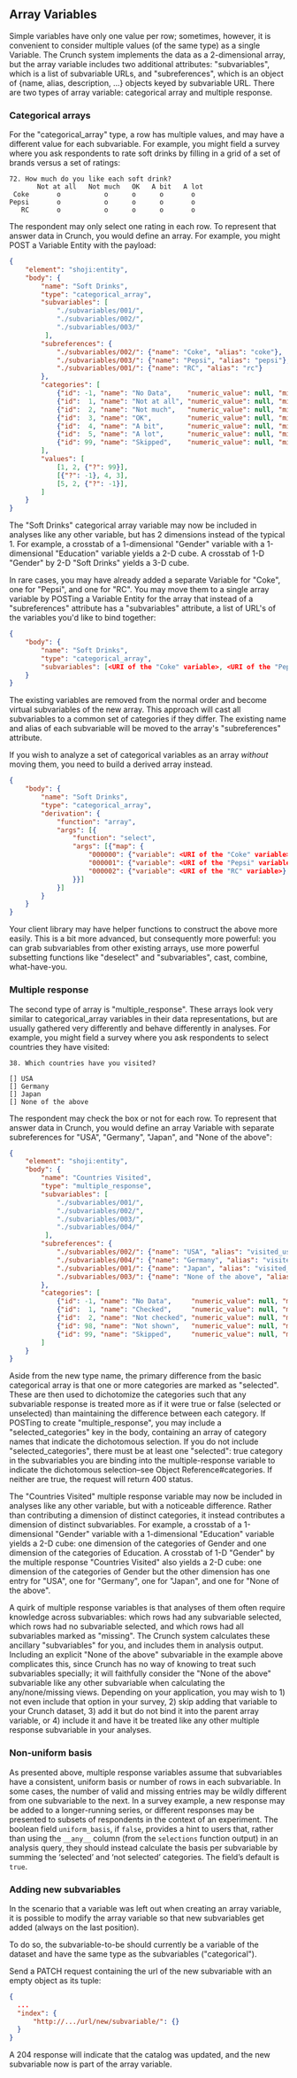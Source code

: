 ## Array Variables

Simple variables have only one value per row; sometimes, however, it is convenient to consider multiple values (of the same type) as a single Variable. The Crunch system implements the data as a 2-dimensional array, but the array variable includes two additional attributes: "subvariables", which is a list of subvariable URLs, and "subreferences", which is an object of {name, alias, description, ...} objects keyed by subvariable URL. There are two types of array variable: categorical array and multiple response.

### Categorical arrays

For the "categorical_array" type, a row has multiple values, and may have a different value for each subvariable. For example, you might field a survey where you ask respondents to rate soft drinks by filling in a grid of a set of brands versus a set of ratings:

```
72. How much do you like each soft drink?
       Not at all   Not much   OK   A bit   A lot
 Coke       o           o      o      o       o
Pepsi       o           o      o      o       o
   RC       o           o      o      o       o
```

The respondent may only select one rating in each row. To represent that answer data in Crunch, you would define an array. For example, you might POST a Variable Entity with the payload:

```json
{
    "element": "shoji:entity",
    "body": {
        "name": "Soft Drinks",
        "type": "categorical_array",
        "subvariables": [
            "./subvariables/001/", 
            "./subvariables/002/",
            "./subvariables/003/"
         ],
        "subreferences": {
            "./subvariables/002/": {"name": "Coke", "alias": "coke"},
            "./subvariables/003/": {"name": "Pepsi", "alias": "pepsi"},
            "./subvariables/001/": {"name": "RC", "alias": "rc"}
        },
        "categories": [
            {"id": -1, "name": "No Data",    "numeric_value": null, "missing":  true},
            {"id":  1, "name": "Not at all", "numeric_value": null, "missing": false},
            {"id":  2, "name": "Not much",   "numeric_value": null, "missing": false},
            {"id":  3, "name": "OK",         "numeric_value": null, "missing": false},
            {"id":  4, "name": "A bit",      "numeric_value": null, "missing": false},
            {"id":  5, "name": "A lot",      "numeric_value": null, "missing": false},
            {"id": 99, "name": "Skipped",    "numeric_value": null, "missing":  true}
        ],
        "values": [
            [1, 2, {"?": 99}],
            [{"?": -1}, 4, 3],
            [5, 2, {"?": -1}],
        ]
    }
}
```

The "Soft Drinks" categorical array variable may now be included in analyses like any other variable, but has 2 dimensions instead of the typical 1. For example, a crosstab of a 1-dimensional "Gender" variable with a 1-dimensional "Education" variable yields a 2-D cube. A crosstab of 1-D "Gender" by 2-D "Soft Drinks" yields a 3-D cube.

In rare cases, you may have already added a separate Variable for "Coke", one for "Pepsi", and one for "RC". You may move them to a single array variable by POSTing a Variable Entity for the array that instead of a "subreferences" attribute has a "subvariables" attribute, a list of URL's of the variables you'd like to bind together:

```json
{
    "body": {
        "name": "Soft Drinks",
        "type": "categorical_array",
        "subvariables": [<URI of the "Coke" variable>, <URI of the "Pepsi" variable>, <URI of the "RC" variable>]
    }
}
```

The existing variables are removed from the normal order and become virtual subvariables of the new array. This approach will cast all subvariables to a common set of categories if they differ. The existing name and alias of each subvariable will be moved to the array's "subreferences" attribute.

If you wish to analyze a set of categorical variables as an array *without* moving them, you need to build a derived array instead.

```json
{
    "body": {
        "name": "Soft Drinks",
        "type": "categorical_array",
        "derivation": {
            "function": "array",
            "args": [{
                "function": "select",
                "args": [{"map": {
                    "000000": {"variable": <URI of the "Coke" variable>},
                    "000001": {"variable": <URI of the "Pepsi" variable>},
                    "000002": {"variable": <URI of the "RC" variable>}
                }}]
            }]
        }
    }
}
```

Your client library may have helper functions to construct the above more easily. This is a bit more advanced, but consequently more powerful: you can grab subvariables from other existing arrays, use more powerful subsetting functions like "deselect" and "subvariables", cast, combine, what-have-you.


### Multiple response
The second type of array is "multiple_response". These arrays look very similar to categorical_array variables in their data representations, but are usually gathered very differently and behave differently in analyses. For example, you might field a survey where you ask respondents to select countries they have visited:

```
38. Which countries have you visited?

[] USA
[] Germany
[] Japan
[] None of the above 
```

The respondent may check the box or not for each row. To represent that answer data in Crunch, you would define an array Variable with separate subreferences for "USA", "Germany", "Japan", and "None of the above":

```json
{
    "element": "shoji:entity",
    "body": {
        "name": "Countries Visited",
        "type": "multiple_response",
        "subvariables": [
            "./subvariables/001/", 
            "./subvariables/002/",
            "./subvariables/003/",
            "./subvariables/004/"
         ],
        "subreferences": {
            "./subvariables/002/": {"name": "USA", "alias": "visited_usa"},
            "./subvariables/004/": {"name": "Germany", "alias": "visited_germany"},
            "./subvariables/001/": {"name": "Japan", "alias": "visited_japan"},
            "./subvariables/003/": {"name": "None of the above", "alias": "visited_none_of_the_above"}
        },
        "categories": [
            {"id": -1, "name": "No Data",     "numeric_value": null, "missing":  true},
            {"id":  1, "name": "Checked",     "numeric_value": null, "missing": false, "selected": true},
            {"id":  2, "name": "Not checked", "numeric_value": null, "missing": false},
            {"id": 98, "name": "Not shown",   "numeric_value": null, "missing":  true},
            {"id": 99, "name": "Skipped",     "numeric_value": null, "missing":  true}
        ]
    }
}
```

Aside from the new type name, the primary difference from the basic categorical array is that one or more categories are marked as "selected". These are then used to dichotomize the categories such that any subvariable response is treated more as if it were true or false (selected or unselected) than maintaining the difference between each category. If POSTing to create "multiple_response", you may include a "selected_categories" key in the body, containing an array of category names that indicate the dichotomous selection. If you do not include "selected_categories", there must be at least one "selected": true category in the subvariables you are binding into the multiple-response variable to indicate the dichotomous selection–see Object Reference#categories. If neither are true, the request will return 400 status.

The "Countries Visited" multiple response variable may now be included in analyses like any other variable, but with a noticeable difference. Rather than contributing a dimension of distinct categories, it instead contributes a dimension of distinct subvariables. For example, a crosstab of a 1-dimensional "Gender" variable with a 1-dimensional "Education" variable yields a 2-D cube: one dimension of the categories of Gender and one dimension of the categories of Education. A crosstab of 1-D "Gender" by the multiple response "Countries Visited" also yields a 2-D cube: one dimension of the categories of Gender but the other dimension has one entry for "USA", one for "Germany", one for "Japan", and one for "None of the above".

A quirk of multiple response variables is that analyses of them often require knowledge across subvariables: which rows had any subvariable selected, which rows had no subvariable selected, and which rows had all subvariables marked as "missing". The Crunch system calculates these ancillary "subvariables" for you, and includes them in analysis output. Including an explicit "None of the above" subvariable in the example above complicates this, since Crunch has no way of knowing to treat such subvariables specially; it will faithfully consider the "None of the above" subvariable like any other subvariable when calculating the any/none/missing views. Depending on your application, you may wish to 1) not even include that option in your survey, 2) skip adding that variable to your Crunch dataset, 3) add it but do not bind it into the parent array variable, or 4) include it and have it be treated like any other multiple response subvariable in your analyses.


### Non-uniform basis

As presented above, multiple response variables assume that subvariables have a consistent, uniform basis or number of rows in each subvariable. In some cases, the number of valid and missing entries may be wildly different from one subvariable to the next. In a survey example, a new response may be added to a longer-running series, or different responses may be presented to subsets of respondents in the context of an experiment. The boolean field `uniform_basis`, if `false`, provides a hint to users that, rather than using the `__any__` column (from the `selections` function output) in an analysis query, they should instead calculate the basis per subvariable by summing the ‘selected’ and ‘not selected’ categories. The field’s default is `true`.

### Adding new subvariables

In the scenario that a variable was left out when creating an array variable, it is possible to modify the array variable so that new subvariables get added (always on the last position).

To do so, the subvariable-to-be should currently be a variable of the dataset and have the same type as the subvariables ("categorical").

Send a PATCH request containing the url of the new subvariable with an empty object as its tuple:

```json
{
  ...
  "index": {
      "http://.../url/new/subvariable/": {}
  }
}
```

A 204 response will indicate that the catalog was updated, and the new subvariable now is part of the array variable.
